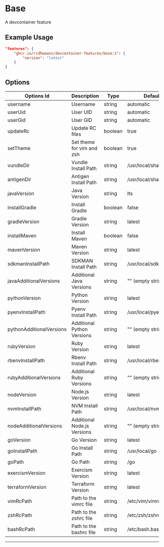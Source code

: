 
# Base

A devcontainer feature

## Example Usage

```json
"features": {
    "ghcr.io/ridhwaans/devcontainer-features/base:1": {
        "version": "latest"
    }
}
```

## Options

| Options Id               | Description                                       | Type    | Default Value                   |
|--------------------------|---------------------------------------------------|---------|---------------------------------|
| username                 | Username                                          | string  | automatic                       |
| userUid                  | User UID                                          | string  | automatic                       |
| userGid                  | User GID                                          | string  | automatic                       |
| updateRc                 | Update RC files                                   | boolean | true                            |
| setTheme                 | Set theme for vim and zsh                         | boolean | true                            |
| vundleDir                | Vundle Install Path                               | string  | /usr/local/share/.vim/bundle    |
| antigenDir               | Antigen Install Path                              | string  | /usr/local/share/.zsh/bundle    |
| javaVersion              | Java Version                                      | string  | lts                             |
| installGradle            | Install Gradle                                    | boolean | false                           |
| gradleVersion            | Gradle Version                                    | string  | latest                          |
| installMaven             | Install Maven                                     | boolean | false                           |
| mavenVersion             | Maven Version                                     | string  | latest                          |
| sdkmanInstallPath        | SDKMAN Install Path                               | string  | /usr/local/sdkman               |
| javaAdditionalVersions   | Additional Java Versions                          | string  | "" (empty string)                |
| pythonVersion            | Python Version                                    | string  | latest                          |
| pyenvInstallPath         | Pyenv Install Path                                | string  | /usr/local/pyenv                |
| pythonAdditionalVersions | Additional Python Versions                        | string  | "" (empty string)                |
| rubyVersion              | Ruby Version                                      | string  | latest                          |
| rbenvInstallPath         | Rbenv Install Path                                | string  | /usr/local/rbenv                |
| rubyAdditionalVersions   | Additional Ruby Versions                          | string  | "" (empty string)                |
| nodeVersion              | Node.js Version                                   | string  | latest                          |
| nvmInstallPath           | NVM Install Path                                  | string  | /usr/local/nvm                  |
| nodeAdditionalVersions   | Additional Node.js Versions                       | string  | "" (empty string)                |
| goVersion                | Go Version                                        | string  | latest                          |
| goInstallPath            | Go Install Path                                   | string  | /usr/local/go                   |
| goPath                   | Go Path                                           | string  | /go                             |
| exercismVersion          | Exercism Version                                  | string  | latest                          |
| terraformVersion         | Terraform Version                                 | string  | latest                          |
| vimRcPath                | Path to the vimrc file                            | string  | /etc/vim/vimrc                 |
| zshRcPath                | Path to the zshrc file                            | string  | /etc/zsh/zshrc                 |
| bashRcPath               | Path to the bashrc file                           | string  | /etc/bash.bashrc               |

---
